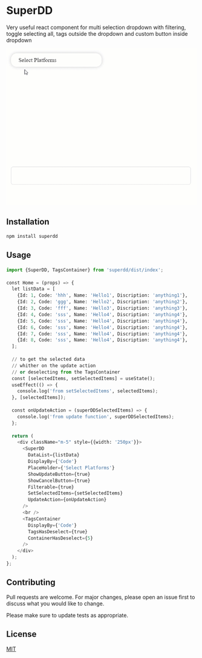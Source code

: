 # SuperDD

Very useful react component for multi selection dropdown with filtering, 
toggle selecting all, tags outside the dropdown and custom button inside dropdown

![Alt Text](src/ReadMe/supperdd.gif)

## Installation

```bash
npm install superdd
```

## Usage

```python
import {SuperDD, TagsContainer} from 'superdd/dist/index';

const Home = (props) => {
  let listData = [
    {Id: 1, Code: 'hhh', Name: 'Hello1', Discription: 'anything1'},
    {Id: 2, Code: 'ggg', Name: 'Hello2', Discription: 'anything2'},
    {Id: 3, Code: 'fff', Name: 'Hello3', Discription: 'anything3'},
    {Id: 4, Code: 'sss', Name: 'Hello4', Discription: 'anything4'},
    {Id: 5, Code: 'sss', Name: 'Hello4', Discription: 'anything4'},
    {Id: 6, Code: 'sss', Name: 'Hello4', Discription: 'anything4'},
    {Id: 7, Code: 'sss', Name: 'Hello4', Discription: 'anything4'},
    {Id: 8, Code: 'sss', Name: 'Hello4', Discription: 'anything4'},
  ];

  // to get the selected data
  // whither on the update action
  // or deselecting from the TagsContainer
  const [selectedItems, setSelectedItems] = useState();
  useEffect(() => {
    console.log('from setSelectedItems', selectedItems);
  }, [selectedItems]);

  const onUpdateAction = (superDDSelectedItems) => {
    console.log('from update function', superDDSelectedItems);
  };

  return (
    <div className="m-5" style={{width: '250px'}}>
      <SuperDD
        DataList={listData}
        DisplayBy={'Code'}
        PlaceHolder={'Select Platforms'}
        ShowUpdateButton={true}
        ShowCancelButton={true}
        Filterable={true}
        SetSelectedItems={setSelectedItems}
        UpdateAction={onUpdateAction}
      />
      <br />
      <TagsContainer
        DisplayBy={'Code'}
        TagsHasDeselect={true}
        ContainerHasDeselect={5}
      />
    </div>
  );
};

```

## Contributing

Pull requests are welcome. For major changes, please open an issue first to discuss what you would like to change.

Please make sure to update tests as appropriate.

## License

[MIT](https://choosealicense.com/licenses/mit/)
